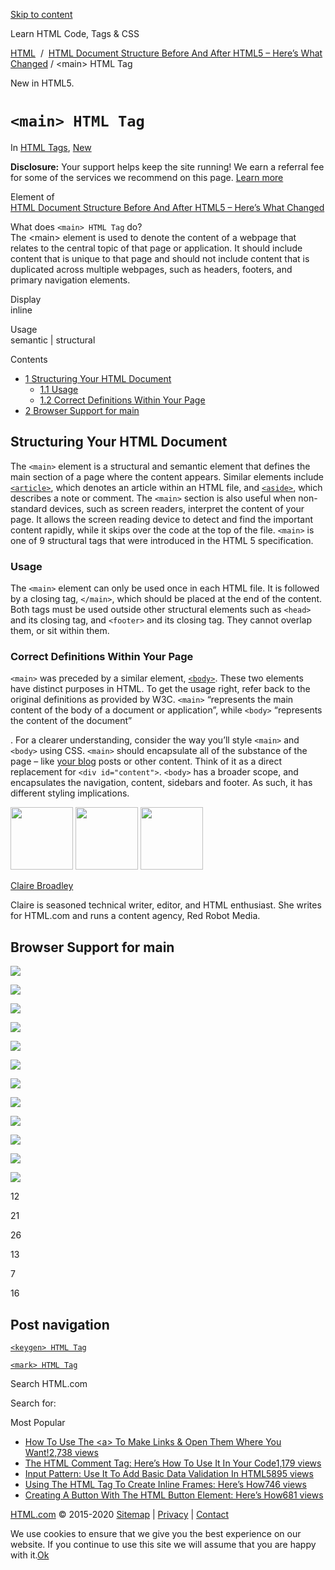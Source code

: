 <a href="#site-main" class="skip-link screen-reader-text">Skip to content</a>

[](https://html.com/)

Learn HTML Code, Tags & CSS

[HTML](https://html.com/)  /  [HTML Document Structure Before And After HTML5 – Here’s What Changed](https://html.com/document/) / &lt;main&gt; HTML Tag

New in HTML5.

# `<main> HTML Tag`

In <span class="post-meta-category">[HTML Tags](https://html.com/tags/), [New](https://html.com/new/)</span>

**Disclosure:** Your support helps keep the site running! We earn a referral fee for some of the services we recommend on this page. [Learn more](https://html.com/disclosure/)

Element of  
[HTML Document Structure Before And After HTML5 – Here’s What Changed](https://html.com/document/)

What does `<main> HTML Tag` do?  
The &lt;main&gt; element is used to denote the content of a webpage that relates to the central topic of that page or application. It should include content that is unique to that page and should not include content that is duplicated across multiple webpages, such as headers, footers, and primary navigation elements.

Display  
inline

Usage  
semantic | structural

<span class="underline"></span>

Contents

- [<span class="toc_number toc_depth_1">1</span> Structuring Your HTML Document](#Structuring_Your_HTML_Document)
  - [<span class="toc_number toc_depth_2">1.1</span> Usage](#Usage)
  - [<span class="toc_number toc_depth_2">1.2</span> Correct Definitions Within Your Page](#Correct_Definitions_Within_Your_Page)
- [<span class="toc_number toc_depth_1">2</span> Browser Support for main](#Browser_Support_for_main)

## <span id="Structuring_Your_HTML_Document">Structuring Your HTML Document</span>

The `<main>` element is a structural and semantic element that defines the main section of a page where the content appears. Similar elements include [`<article>`](https://html.com/tags/article/), which denotes an article within an HTML file, and [`<aside>`](https://html.com/tags/aside/), which describes a note or comment. The `<main>` section is also useful when non-standard devices, such as screen readers, interpret the content of your page. It allows the screen reading device to detect and find the important content rapidly, while it skips over the code at the top of the file. `<main>` is one of 9 structural tags that were introduced in the HTML 5 specification.

### <span id="Usage">Usage</span>

The `<main>` element can only be used once in each HTML file. It is followed by a closing tag, `</main>`, which should be placed at the end of the content. Both tags must be used outside other structural elements such as `<head>` and its closing tag, and `<footer>` and its closing tag. They cannot overlap them, or sit within them.

### <span id="Correct_Definitions_Within_Your_Page">Correct Definitions Within Your Page</span>

`<main>` was preceded by a similar element, [`<body>`](https://html.com/tags/body/). These two elements have distinct purposes in HTML. To get the usage right, refer back to the original definitions as provided by W3C. `<main>` “represents the main content of the body of a document or application”, while `<body>` “represents the content of the document”

. For a clearer understanding, consider the way you’ll style `<main>` and `<body>` using CSS. `<main>` should encapsulate all of the substance of the page – like [your blog](https://blogging.com/) posts or other content. Think of it as a direct replacement for `<div id="content">`. `<body>` has a broader scope, and encapsulates the navigation, content, sidebars and footer. As such, it has different styling implications.

<img src="http://html.com/wp-content/plugins/a3-lazy-load/assets/images/lazy_placeholder.gif" class="lazy lazy-hidden avatar avatar-100 photo" width="100" height="100" />

<img src="http://html.com/wp-content/plugins/a3-lazy-load/assets/images/lazy_placeholder.gif" class="lazy lazy-hidden avatar avatar-100 photo" width="100" height="100" />

<img src="https://secure.gravatar.com/avatar/19acdfaa8761aac8a56ea06794f3dc88?s=100&amp;d=mm&amp;r=g" class="avatar avatar-100 photo" srcset="https://secure.gravatar.com/avatar/19acdfaa8761aac8a56ea06794f3dc88?s=200&amp;d=mm&amp;r=g 2x" width="100" height="100" />

[Claire Broadley](https://html.com/author/claire/)

<span class="fn">Claire is seasoned technical writer, editor, and HTML enthusiast. She writes for HTML.com and runs a content agency, Red Robot Media.</span>

<span id="tho-end-content" style="display: block; visibility: hidden;"></span>

## <span id="Browser_Support_for_main">Browser Support for main</span>

<img src="http://html.com/wp-content/plugins/a3-lazy-load/assets/images/lazy_placeholder.gif" class="lazy lazy-hidden" />

![](https://html.com/wp-content/plugins/htmlcodetutorial-plugin/assets/images/ie-true.png)

<img src="http://html.com/wp-content/plugins/a3-lazy-load/assets/images/lazy_placeholder.gif" class="lazy lazy-hidden" />

![](https://html.com/wp-content/plugins/htmlcodetutorial-plugin/assets/images/firefox-true.png)

<img src="http://html.com/wp-content/plugins/a3-lazy-load/assets/images/lazy_placeholder.gif" class="lazy lazy-hidden" />

![](https://html.com/wp-content/plugins/htmlcodetutorial-plugin/assets/images/chrome-true.png)

<img src="http://html.com/wp-content/plugins/a3-lazy-load/assets/images/lazy_placeholder.gif" class="lazy lazy-hidden" />

![](https://html.com/wp-content/plugins/htmlcodetutorial-plugin/assets/images/edge-true.png)

<img src="http://html.com/wp-content/plugins/a3-lazy-load/assets/images/lazy_placeholder.gif" class="lazy lazy-hidden" />

![](https://html.com/wp-content/plugins/htmlcodetutorial-plugin/assets/images/safari-true.png)

<img src="http://html.com/wp-content/plugins/a3-lazy-load/assets/images/lazy_placeholder.gif" class="lazy lazy-hidden" />

![](https://html.com/wp-content/plugins/htmlcodetutorial-plugin/assets/images/opera-true.png)

<span class="browser-supported">12</span>

<span class="browser-supported">21</span>

<span class="browser-supported">26</span>

<span class="browser-supported">13</span>

<span class="browser-supported">7</span>

<span class="browser-supported">16</span>

## Post navigation

[<span class="nav-link-label"><span class="genericon genericon-previous"></span></span>`<keygen> HTML Tag`](https://html.com/tags/keygen/)

[`<mark> HTML Tag`<span class="nav-link-label"><span class="genericon genericon-next"></span></span>](https://html.com/tags/mark/)

Search HTML.com

<span class="screen-reader-text">Search for:</span>

Most Popular

- <a href="https://html.com/attributes/a-target/" class="popular_posts_bars_link">How To Use The &lt;a&gt; To Make Links &amp; Open Them Where You Want!</a><span class="popular_posts_bars_comment_count_hold"><a href="https://html.com/attributes/a-target/#comments" class="popular_posts_bars_comment_count">2,738 views</a><span class="popular_posts_bars_comment_count_triangle"></span></span>
- <a href="https://html.com/tags/comment-tag/" class="popular_posts_bars_link">The HTML Comment Tag: Here’s How To Use It In Your Code</a><span class="popular_posts_bars_comment_count_hold"><a href="https://html.com/tags/comment-tag/#comments" class="popular_posts_bars_comment_count">1,179 views</a><span class="popular_posts_bars_comment_count_triangle"></span></span>
- <a href="https://html.com/attributes/input-pattern/" class="popular_posts_bars_link">Input Pattern: Use It To Add Basic Data Validation In HTML5</a><span class="popular_posts_bars_comment_count_hold"><a href="https://html.com/attributes/input-pattern/#comments" class="popular_posts_bars_comment_count">895 views</a><span class="popular_posts_bars_comment_count_triangle"></span></span>
- <a href="https://html.com/tags/iframe/" class="popular_posts_bars_link">Using The HTML Tag To Create Inline Frames: Here’s How</a><span class="popular_posts_bars_comment_count_hold"><a href="https://html.com/tags/iframe/#comments" class="popular_posts_bars_comment_count">746 views</a><span class="popular_posts_bars_comment_count_triangle"></span></span>
- <a href="https://html.com/tags/button/" class="popular_posts_bars_link">Creating A Button With The HTML Button Element: Here’s How</a><span class="popular_posts_bars_comment_count_hold"><a href="https://html.com/tags/button/#comments" class="popular_posts_bars_comment_count">681 views</a><span class="popular_posts_bars_comment_count_triangle"></span></span>

[HTML.com](https://html.com/) © 2015-2020 [Sitemap](https://html.com/sitemap/) | [Privacy](https://html.com/privacy/) | [Contact](https://html.com/contact/)

<span id="cn-notice-text" class="cn-text-container">We use cookies to ensure that we give you the best experience on our website. If you continue to use this site we will assume that you are happy with it.</span><span id="cn-notice-buttons" class="cn-buttons-container"><a href="#" id="cn-accept-cookie" class="cn-set-cookie cn-button bootstrap button">Ok</a></span><a href="javascript:void(0);" id="cn-close-notice" class="cn-close-icon"></a>
